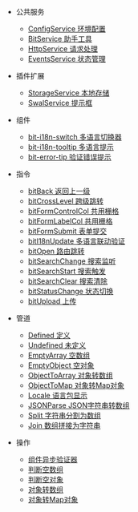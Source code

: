 - 公共服务
  - [ConfigService 环境配置](zh-cn/common/config-service)
  - [BitService 助手工具](zh-cn/common/bit-service)
  - [HttpService 请求处理](zh-cn/common/http-service)
  - [EventsService 状态管理](zh-cn/common/events-service)

- 插件扩展
  - [StorageService 本地存储](zh-cn/plugin/storage-service)
  - [SwalService 提示框](zh-cn/plugin/swal-service)

- 组件
  - [bit-i18n-switch 多语言切换器](zh-cn/component/bit-i18n-switch)
  - [bit-i18n-tooltip 多语言提示](zh-cn/component/bit-i18n-tooltip)
  - [bit-error-tip 验证错误提示](zh-cn/component/bit-error-tip)

- 指令
  - [bitBack 返回上一级](zh-cn/directive/bit-back)
  - [bitCrossLevel 跨级跳转](zh-cn/directive/bit-cross-level)
  - [bitFormControlCol 共用栅格](zh-cn/directive/bit-form-control-col)
  - [bitFormLabelCol 共用栅格](zh-cn/directive/bit-form-label-col)
  - [bitFormSubmit 表单提交](zh-cn/directive/bit-form-submit)
  - [bitI18nUpdate 多语言联动验证](zh-cn/directive/bit-i18n-update)
  - [bitOpen 路由跳转](zh-cn/directive/bit-open)
  - [bitSearchChange 搜索监听](zh-cn/directive/bit-search-change)
  - [bitSearchStart 搜索触发](zh-cn/directive/bit-search-start)
  - [bitSearchClear 搜索清除](zh-cn/directive/bit-search-clear)
  - [bitStatusChange 状态切换](zh-cn/directive/bit-status-change)
  - [bitUpload 上传](zh-cn/directive/bit-upload)

- 管道
  - [Defined 定义](zh-cn/pipe/defined)
  - [Undefined 未定义](zh-cn/pipe/undefined)
  - [EmptyArray 空数组](zh-cn/pipe/empty-array)
  - [EmptyObject 空对象](zh-cn/pipe/empty-object)
  - [ObjectToArray 对象转数组](zh-cn/pipe/object-to-array)
  - [ObjectToMap 对象转Map对象](zh-cn/pipe/object-to-map)
  - [Locale 语言包显示](zh-cn/pipe/locale)
  - [JSONParse JSON字符串转数组](zh-cn/pipe/json-parse)
  - [Split 字符串分割为数组](zh-cn/pipe/split)
  - [Join 数组拼接为字符串](zh-cn/pipe/join)

- 操作
  - [组件异步验证器](zh-cn/operate/async-validator)
  - [判断空数组](zh-cn/operate/empty-array)
  - [判断空对象](zh-cn/operate/empty-object)
  - [对象转数组](zh-cn/operate/object-to-array)
  - [对象转Map对象](zh-cn/operate/object-to-map)